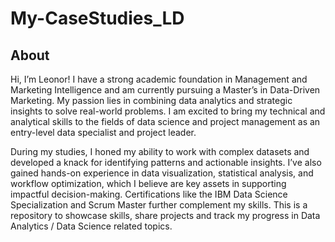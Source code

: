 # My-CaseStudies_LD
## About
Hi, I’m Leonor! I have a strong academic foundation in Management and Marketing Intelligence and am currently pursuing a Master’s in Data-Driven Marketing. My passion lies in combining data analytics and strategic insights to solve real-world problems. I am excited to bring my technical and analytical skills to the fields of data science and project management as an entry-level data specialist and project leader.

During my studies, I honed my ability to work with complex datasets and developed a knack for identifying patterns and actionable insights. I’ve also gained hands-on experience in data visualization, statistical analysis, and workflow optimization, which I believe are key assets in supporting impactful decision-making. Certifications like the IBM Data Science Specialization and Scrum Master further complement my skills.
This is a repository to showcase skills, share projects and track my progress in Data Analytics / Data Science related topics.
